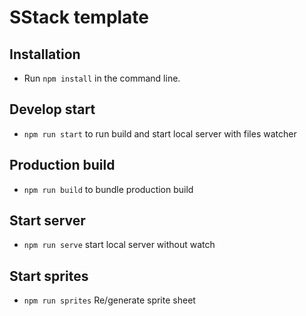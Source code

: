 # SStack template

## Installation

- Run `npm install` in the command line.

## Develop start

- `npm run start` to run build and start local server with files watcher

## Production build

- `npm run build` to bundle production build

## Start server

- `npm run serve` start local server without watch

## Start sprites

- `npm run sprites` Re/generate sprite sheet
